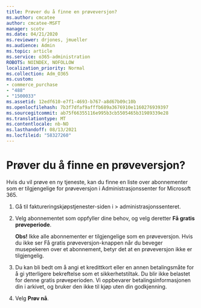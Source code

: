 ```yaml
---
title: Prøver du å finne en prøveversjon?
ms.author: cmcatee
author: cmcatee-MSFT
manager: scotv
ms.date: 04/21/2020
ms.reviewer: drjones, jmueller
ms.audience: Admin
ms.topic: article
ms.service: o365-administration
ROBOTS: NOINDEX, NOFOLLOW
localization_priority: Normal
ms.collection: Adm_O365
ms.custom:
- commerce_purchase
- "488"
- "1500033"
ms.assetid: 12edf610-e7f1-4693-b767-a8d67b09c10b
ms.openlocfilehash: 7b3f7dfaf9afffb689a3676910e1160276939397
ms.sourcegitcommit: ab75f66355116e995b3cb5505465b31989339e28
ms.translationtype: MT
ms.contentlocale: nb-NO
ms.lasthandoff: 08/13/2021
ms.locfileid: "58327260"
---
```

# <a name="trying-to-find-a-trial"></a>Prøver du å finne en prøveversjon?

Hvis du vil prøve en ny tjeneste, kan du finne en liste over abonnementer som er tilgjengelige for prøveversjon i Administrasjonssenter for Microsoft 365.
  
1. Gå til faktureringskjøpstjenester-siden i  \> [](https://go.microsoft.com/fwlink/p/?linkid=868433) administrasjonssenteret.

2. Velg abonnementet som oppfyller dine behov, og velg deretter  **Få gratis prøveperiode**.

    **Obs!** Ikke alle abonnementer er tilgjengelige som en prøveversjon. Hvis du ikke ser  Få gratis prøveversjon-knappen når du beveger musepekeren over et abonnement, betyr det at en prøveversjon ikke er tilgjengelig.
  
3. Du kan bli bedt om å angi et kredittkort eller en annen betalingsmåte for å gi ytterligere bekreftelse som et sikkerhetstiltak. Du blir ikke belastet for denne gratis prøveperioden. Vi oppbevarer betalingsinformasjonen din i arkivet, og bruker den ikke til kjøp uten din godkjenning.

4. Velg **Prøv nå**.